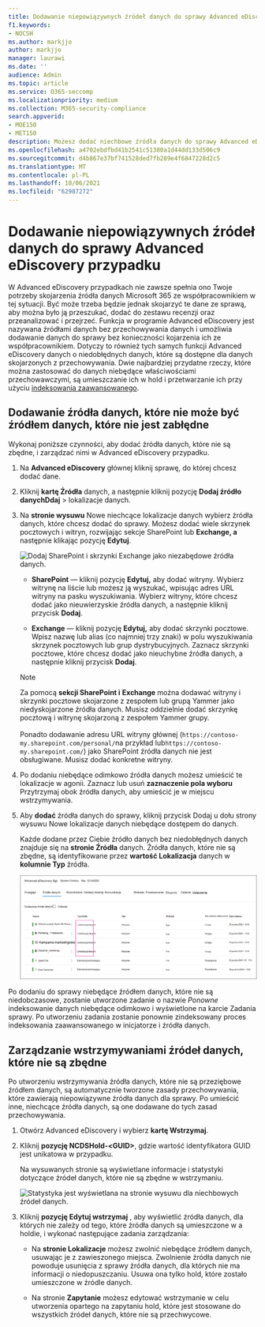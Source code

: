 ```yaml
---
title: Dodawanie niepowiązywnych źródeł danych do sprawy Advanced eDiscovery przypadku
f1.keywords:
- NOCSH
ms.author: markjjo
author: markjjo
manager: laurawi
ms.date: ''
audience: Admin
ms.topic: article
ms.service: O365-seccomp
ms.localizationpriority: medium
ms.collection: M365-security-compliance
search.appverid:
- MOE150
- MET150
description: Możesz dodać niechbowe źródła danych do sprawy Advanced eDiscovery i umieścić w źródle danych hold. Niepowiązywne źródła danych są ponownie indeksowane, więc każda zawartość oznaczona jako częściowo zindeksowana jest ponownie przetwarzana w celu jej pełnego i szybkiego przeszukiwania.
ms.openlocfilehash: a4702ebdfbd41b2541c51380a1d44dd133d506c9
ms.sourcegitcommit: d4b867e37bf741528ded7fb289e4f6847228d2c5
ms.translationtype: MT
ms.contentlocale: pl-PL
ms.lasthandoff: 10/06/2021
ms.locfileid: "62987272"
---
```

# <a name="add-non-custodial-data-sources-to-an-advanced-ediscovery-case"></a>Dodawanie niepowiązywnych źródeł danych do sprawy Advanced eDiscovery przypadku

W Advanced eDiscovery przypadkach nie zawsze spełnia ono Twoje potrzeby skojarzenia źródła danych Microsoft 365 ze współpracownikiem w tej sytuacji. Być może trzeba będzie jednak skojarzyć te dane ze sprawą, aby można było ją przeszukać, dodać do zestawu recenzji oraz przeanalizować i przejrzeć. Funkcja w programie Advanced eDiscovery jest nazywana źródłami danych bez przechowywania danych i umożliwia dodawanie danych do sprawy bez konieczności kojarzenia ich ze współpracownikiem. Dotyczy to również tych samych funkcji Advanced eDiscovery danych o niedobłędnych danych, które są dostępne dla danych skojarzonych z przechowywania. Dwie najbardziej przydatne rzeczy, które można zastosować do danych niebędące właściwościami przechowawczymi, są umieszczanie ich w hold i przetwarzanie ich przy użyciu [indeksowania zaawansowanego](indexing-custodian-data.md).

## <a name="add-a-non-custodial-data-source"></a>Dodawanie źródła danych, które nie może być źródłem danych, które nie jest zabłędne

Wykonaj poniższe czynności, aby dodać źródła danych, które nie są zbędne, i zarządzać nimi w Advanced eDiscovery przypadku.

1. Na **Advanced eDiscovery** głównej kliknij sprawę, do której chcesz dodać dane.

2. Kliknij **kartę Źródła** danych, a następnie kliknij pozycję **Dodaj źródło** **danychDdaj** >  lokalizacje danych.

3. Na **stronie wysuwu** Nowe niechcące lokalizacje danych wybierz źródła danych, które chcesz dodać do sprawy. Możesz dodać wiele skrzynek pocztowych i witryn, rozwijając sekcje SharePoint lub **Exchange, a** następnie klikając pozycję **Edytuj**.

   ![Dodaj SharePoint i skrzynki Exchange jako niezabędowe źródła danych.](../media/NonCustodialDataSources1.png)

   - **SharePoint** — kliknij pozycję **Edytuj,** aby dodać witryny. Wybierz witrynę na liście lub możesz ją wyszukać, wpisując adres URL witryny na pasku wyszukiwania. Wybierz witryny, które chcesz dodać jako nieuwierzyskie źródła danych, a następnie kliknij przycisk **Dodaj**.

   - **Exchange** — kliknij pozycję **Edytuj,** aby dodać skrzynki pocztowe. Wpisz nazwę lub alias (co najmniej trzy znaki) w polu wyszukiwania skrzynek pocztowych lub grup dystrybucyjnych. Zaznacz skrzynki pocztowe, które chcesz dodać jako nieuchybne źródła danych, a następnie kliknij przycisk **Dodaj**.

   > [!NOTE]
   > Za pomocą **sekcji SharePoint i** **Exchange** można dodawać witryny i skrzynki pocztowe skojarzone z zespołem lub grupą Yammer jako niedyskojarzone źródła danych. Musisz oddzielnie dodać skrzynkę pocztową i witrynę skojarzoną z zespołem Yammer grupy.<br/><br/> Ponadto dodawanie adresu URL witryny głównej (`https://contoso-my.sharepoint.com/personal/`na przykład lub`https://contoso-my.sharepoint.com/`) jako SharePoint źródła danych nie jest obsługiwane. Musisz dodać konkretne witryny.

4. Po dodaniu niebędące odimkowo źródła danych możesz umieścić te lokalizacje w agonii. Zaznacz lub usuń **zaznaczenie pola wyboru** Przytrzymaj obok źródła danych, aby umieścić je w miejscu wstrzymywania.

5. Aby **dodać** źródła danych do sprawy,  kliknij przycisk Dodaj u dołu strony wysuwu Nowe lokalizacje danych niebędące dostępem do danych.

   Każde dodane przez Ciebie źródło danych bez niedobłędnych danych znajduje się na **stronie Źródła** danych. Źródła danych, które nie są zbędne, są identyfikowane przez **wartość Lokalizacja** danych w **kolumnie Typ** źródła.

   ![Na karcie Źródła danych mogą być niezabędne źródła danych.](../media/NonCustodialDataSources2.png)

Po dodaniu do sprawy niebędące źródłem danych, które nie są niedobczasowe, zostanie utworzone zadanie o nazwie *Ponowne* indeksowanie danych niebędące odimkowo i wyświetlone na karcie Zadania sprawy. Po utworzeniu zadania zostanie ponownie zindeksowany proces indeksowania zaawansowanego w inicjatorze i źródła danych.

## <a name="manage-the-hold-for-non-custodial-data-sources"></a>Zarządzanie wstrzymywaniami źródeł danych, które nie są zbędne

Po utworzeniu wstrzymywania źródła danych, które nie są przeziębowe źródłem danych, są automatycznie tworzone zasady przechowywania, które zawierają niepowiązywne źródła danych dla sprawy. Po umieścić inne, niechcące źródła danych, są one dodawane do tych zasad przechowywania.

1. Otwórz Advanced eDiscovery i wybierz **kartę Wstrzymaj**.

2. Kliknij **pozycję NCDSHold-\<GUID\>**, gdzie wartość identyfikatora GUID jest unikatowa w przypadku.

   Na wysuwanych stronie są wyświetlane informacje i statystyki dotyczące źródeł danych, które nie są zbędne w wstrzymaniu.

   ![Statystyka jest wyświetlana na stronie wysuwu dla niechbowych źródeł danych.](../media/NonCustodialDataSourcesHoldFlyout.png)

3. Kliknij **pozycję Edytuj wstrzymaj** , aby wyświetlić źródła danych, dla których nie zależy od tego, które źródła danych są umieszczone w a holdie, i wykonać następujące zadania zarządzania:

   - Na **stronie Lokalizacje** możesz zwolnić niebędące źródłem danych, usuwając je z zawieszonego miejsca. Zwolnienie źródła danych nie powoduje usunięcia z sprawy źródła danych, dla których nie ma informacji o niedopuszczaniu. Usuwa ona tylko hold, które zostało umieszczone w źródle danych.

   - Na stronie **Zapytanie** możesz edytować wstrzymanie w celu utworzenia opartego na zapytaniu hold, które jest stosowane do wszystkich źródeł danych, które nie są przechwycowe.
